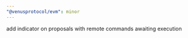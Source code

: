 ```yaml
---
"@venusprotocol/evm": minor
---
```


add indicator on proposals with remote commands awaiting execution
